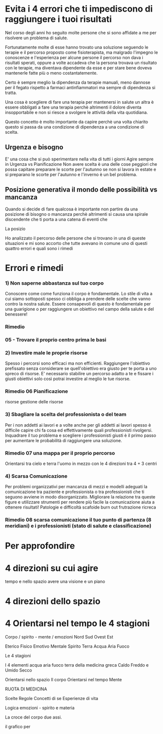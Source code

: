 # Evita i 4 errori che ti impediscono di raggiungere i tuoi risultati


Nel corso degli anni ho seguito molte persone che si sono affidate a me per risolvere un problema di salute.

Fortunatamente molte di esse hanno trovato una soluzione seguendo le terapie e il percorso proposto come fisioterapista, ma malgrado l'impegno le conoscenze e l'esperienza per alcune persone il percorso non dava i risultati sperati, oppure a volte accadeva che la persona trovava un risultato con le terapie, ma diventava dipendente da esse e per stare bene doveva mantenerle fatte più o meno costantatemente.

Certo è sempre meglio la dipendenza da terapie manuali, meno dannose per il fegato rispetto a farmaci antinfiammatori ma sempre di dipendenza si tratta.
 
Una cosa è scegliere di fare una terapia per mantenersi in salute un altra è essere obbligati a fare una terapia perchè altrimenti il dolore diventa insopportabile e non si riesce a svolgere le attività della vita quotidiana.

Questo concetto è molto importante da capire perchè una volta chiarito questo si passa da una condizione di dipendenza a una condizione di scelta.


## Urgenza e bisogno

E' una cosa che si può sperimentare nella vita di tutti i giorni 
Agire sempre in Urgenza vs Pianificazione 
Non avere scelta è una delle cose peggiori che possa capitare preparare le scorte per l'autunno se non si lavora in estate e si preparano le scorte per l'autunno e l'inverno è un bel problema.

## Posizione generativa il mondo delle possibilità vs mancanza

Quando si decide di fare qualcosa è importante non partire da una posizione di bisogno o mancanza perchè altrimenti si causa una spirale discendente che ti porta a una catena di eventi che  

La posizio

Ho analizzato il percorso delle persone che si trovano in una di queste situazioni e  mi sono accorto che tutte avevano in comune uno di questi quattro errori e  quali sono i rimedi 

# Errori e rimedi


 
### 1) Non saperne abbastanza sul tuo corpo
    
Conoscere come come funziona il corpo è fondamentale. Lo stile di vita a cui siamo sottoposti spesso ci obbliga a prendere delle scelte che vanno contro la nostra salute. Essere consapevoli di questo è fondamentale per una guarigione o per raggiungere un obiettivo nel campo della salute e del benessere!

### Rimedio 
### 05 - Trovare il proprio centro prima le basi

 

### 2) Investire male le proprie risorse
    
Spesso i percorsi sono efficaci ma non efficienti. Raggiungere l'obiettivo prefissato senza considerare se quell'obiettivo era giusto per te porta a uno spreco di risorse. E' necessario stabilire un percorso adatto a te e fissare i giusti obiettivi solo così potrai investire al meglio le tue risorse.

### Rimedio 06 Pianificazione

risorse gestione delle risorse

    
 
### 3) Sbagliare la scelta del professionista o del team
    
Per i non addetti ai lavori e a volte anche per gli addetti ai lavori spesso è difficile capire chi fa cosa ed effettivamente quali professionisti rivolgersi. Inquadrare il tuo problema e scegliere i professionisti giusti è il primo passo per aumentare le probabilità di raggiungere una soluzione.

### Rimedio 07 una mappa per il proprio percorso 

Orientarsi tra cielo e terra l'uomo in mezzo con le 4 direzioni tra 4 + 3 centri 

### 4) Scarsa Comunicazione
    
Per problemi organizzativi per mancanza di mezzi e modelli adeguati la comunicazione tra paziente e professionista o tra professionisti che ti seguono avviene in modo disorganizzato. Migliorare la relazione tra queste figure e utilizzare strumenti per rendere più facile la comunicazione aiuta a ottenere risultati! Patologie e difficoltà scafoide burn out frutrazione ricreca 



### Rimedio 08  scarsa comunicazione il tuo punto di partenza (8 meridiani) e i professionisti (stato di salute e classificazione)


# Per approfondire


# 4 direzioni su cui agire 


 tempo e nello spazio avere una visione e un piano

#  4 direzioni dello spazio

# 4 Orientarsi nel tempo le 4 stagioni


Corpo / spirito - mente / emozioni 
Nord Sud Ovest Est

Eterico Fisico Emotivo Mentale Spirito
Terra Acqua Aria Fuoco

Le 4 stagioni

I 4 elementi acqua aria fuoco terra della medicina greca
Caldo Freddo e Umido Secco



Orientarsi nello spazio Il corpo
Orientarsi nel tempo Mente

RUOTA DI MEDICINA 

Scelte 
Regole
Concetti di se
Esperienze di vita

Logica emozioni - spirito e materia

La croce del corpo due assi.

il grafico per 
<!--stackedit_data:
eyJoaXN0b3J5IjpbLTE5MjY2ODY4MzAsNzY5NzcxNDgwLDU1Nz
UwNzU5MSwxMTAwMjAyNTM3LDM2MjIyNTY4NSwtMTA5NzcxNjAx
MywtOTc0NDMwMjQ5LC0xOTc5MjgwNjkyLDk3MDc5MDA5OCw5Nj
M3MDU3MzksMTQxMTc1NjIxMywtMTcxNjA3OTA5MCwxMjMzNTAz
NjM0LDk1Nzk0ODczNCwtMTMzOTY5MTg1MF19
-->